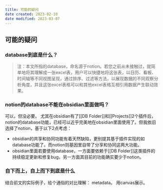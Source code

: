 ```yaml
---
title: 可能的疑问
date created: 2023-02-10
date modified: 2023-03-07
---
```


## 可能的疑问

### database到底是什么？

> 注：本文所指的database，命名源于notion。若您之前从未接触过，就简单地将其理解成一张excel表，用户可以快捷地将这张表，以日历、看板、时间轴等不同视图呈现，通过排序、过滤等方法，以展现数据的不同观察分析角度，并且这张excel表格可以和其他excel表格互相引用数据产生联动效果。

### notion的database不能在obsidian里面做吗？

可以，但没必要。
尤其在obsidian有了[[DB Folder]]和[[Projects]]2个插件后，notion的database功能，已经可以近乎完美地在obsidian里面使用了。但我依旧选择了notion，基于以下2点考虑：

- obsidian的共享和协同功能有着天然缺陷，更别提其基于插件实现的如database功能了。而notion则基因里自带了分享和协同这两大功能。
- obsidian里面若要使用database，一方面要依赖于[[DB Folder]]这类插件的持续稳定更新和修复bug，另一方面其目前的功能确实要少于notion。

### 自下而上，自上而下到底是什么

结合前文的实际例子，给个通俗的对比理解：
metadata。
用canvas展示。
